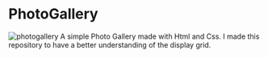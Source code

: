 # PhotoGallery
![photogallery](https://github.com/JrNerio30/PhotoGallery/assets/91402801/2544a491-14a1-4f28-a7e2-027358f07423)
A simple Photo Gallery made with Html and Css. I made this repository to have a better understanding of the display grid.
